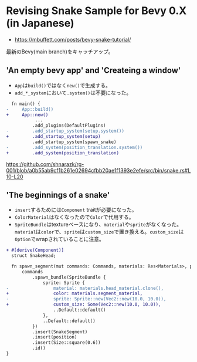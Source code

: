 # Revising Snake Sample for Bevy 0.X (in Japanese)

- https://mbuffett.com/posts/bevy-snake-tutorial/

最新のBevy(main branch)をキャッチアップ。

## '**An empty bevy app**' and '**Createing a window**'

- `App`は`build()`ではなく`new()`で生成する。
- `add_*_system`において`.system()`は不要になった。

```diff
  fn main() {
-     App::build()
+     App::new()
           ...
          .add_plugins(DefaultPlugins)
-         .add_startup_system(setup.system())
+         .add_startup_system(setup)
          .add_startup_system(spawn_snake)
-         .add_system(position_translation.system())
+         .add_system(position_translation)
```

https://github.com/shnarazk/rg-001/blob/a0b55ab9cf1b261e02694cfbb20ae1f1393e2efe/src/bin/snake.rs#L10-L20

## '**The beginnings of a snake**'

- `insert`するためには`Component` traitが必要になった。
- `ColorMaterial`はなくなったので`Color`で代用する。
- `SpriteBundle`はtextureベースになり、`material`や`sprite`がなくなった。`material`は`color`で、`sprite`は`custom_size`で置き換える。`custom_size`は`Option`でwrapされていることに注意。

```diff
+ #[derive(Component)]
  struct SnakeHead;
```

```diff
  fn spawn_segment(mut commands: Commands, materials: Res<Materials>, position: Position) -> Entity {
      commands
          .spawn_bundle(SpriteBundle {
              sprite: Sprite {
-                 material: materials.head_material.clone(),
+                 color: materials.segment_material,
-                 sprite: Sprite::new(Vec2::new(10.0, 10.0)),
+                 custom_size: Some(Vec2::new(10.0, 10.0)),
                  ..Default::default()
              },
              ..Default::default()
          })
          .insert(SnakeSegment)
          .insert(position)
          .insert(Size::square(0.6))
          .id()
}
```
